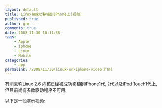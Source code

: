 ```yaml
---
layout: default
title: Linux被成功移植到iPhone上(视频)
published: true
author: gro
comments: true
date: 2008-11-30 10:11:38
tags:
    - Apple
    - iphone
    - Linux
    - Mobile
categories:
    - app
permalink: /2008/11/30/linux-on-iphone-video.html
---
```

有消息称Linux 2.6 内核已经被成功移植到iPhone1代, 2代以及iPod Touch1代上, 但目前尚有多数驱动程序不可用.

以下是一段演示视频:



&#160;

&#160;